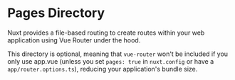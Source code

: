# Pages Directory

Nuxt provides a file-based routing to create routes within your web application using Vue Router under the hood.

This directory is optional, meaning that `vue-router` won't be included if you only use app.vue (unless you set `pages:
true` in `nuxt.config` or have a `app/router.options.ts`), reducing your application's bundle size.
